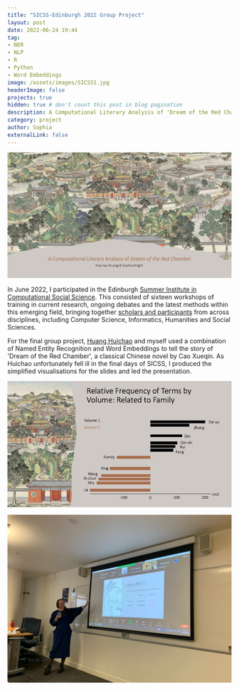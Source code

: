 ```yaml
---
title: "SICSS-Edinburgh 2022 Group Project"
layout: post
date: 2022-06-24 19:44
tag: 
- NER
- NLP
- R
- Python
- Word Embeddings
image: /assets/images/SICSS1.jpg
headerImage: false
projects: true
hidden: true # don't count this post in blog pagination
description: A Computational Literary Analysis of 'Dream of the Red Chamber'
category: project
author: Sophia
externalLink: false
---
```

![Presentation](/assets/images/SICSS1.jpg)

In June 2022, I participated in the Edinburgh [Summer Institute in Computational Social Science](https://sicss.io/2022/edinburgh/). This consisted of sixteen workshops of training in current research, ongoing debates and the latest methods within this emerging field, bringing together [scholars and participants](https://sicss.io/2022/edinburgh/people) from across disciplines, including Computer Science, Informatics, Humanities and Social Sciences.

For the final group project, [Huang Huichao](https://www.linkedin.com/in/huichao-huang-280b34228/) and myself used a combination of Named Entity Recognition and Word Embeddings to tell the story of 'Dream of the Red Chamber', a classical Chinese novel by Cao Xueqin. As Huichao unfortunately fell ill in the final days of SICSS, I produced the simplified visualisations for the slides and led the presentation. 

![Example of Analysis](/assets/images/SICSS2.jpg)

![Sophia Presenting](/assets/images/SICSSpres.jpg)
